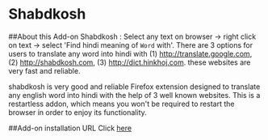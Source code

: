 # Shabdkosh


##About this Add-on
Shabdkosh : Select any text on browser -> right click on text -> select 'Find hindi meaning of `Word` with'. There are 3 options for users to translate any word into hindi with (1) http://translate.google.com, (2) http://shabdkosh.com, (3) http://dict.hinkhoj.com. these websites are very fast and reliable.

shabdkosh is very good and reliable Firefox extension designed to translate any english word into hindi with the help of 3 well known websites.
This is a restartless addon, which means you won't be required to restart the browser in order to enjoy its functionality.

##Add-on installation URL
Click [here](https://github.com/username/repoName/somePathTo/myExampleCode)


